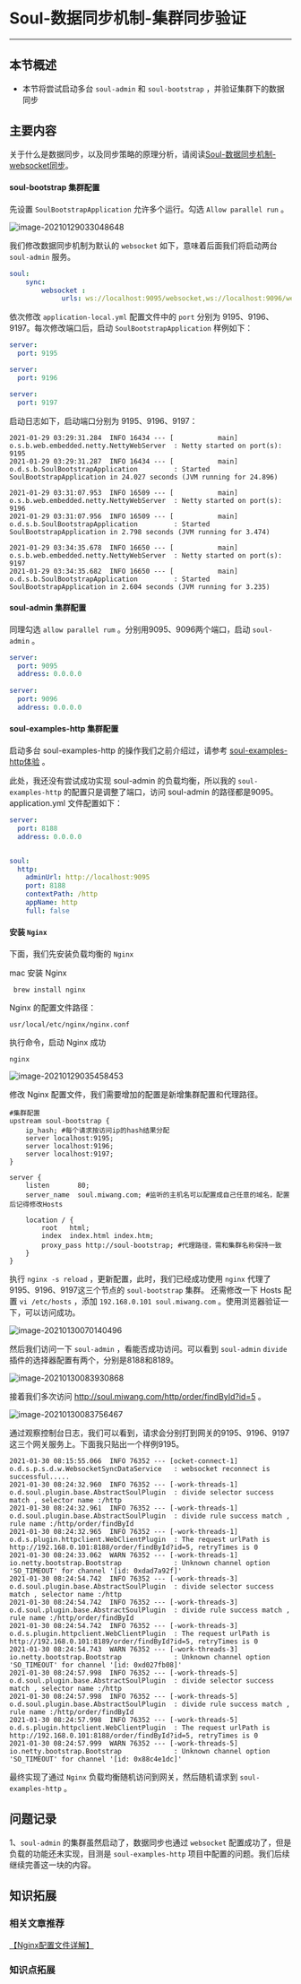 # Soul-数据同步机制-集群同步验证

------

## 本节概述

- 本节将尝试启动多台 `soul-admin` 和 `soul-bootstrap` ，并验证集群下的数据同步

## 主要内容

关于什么是数据同步，以及同步策略的原理分析，请阅读[Soul-数据同步机制-websocket同步](https://github.com/itmiwang/SE-Notes/blob/main/SourceCode/Soul/07.Soul-%E6%95%B0%E6%8D%AE%E5%90%8C%E6%AD%A5%E6%9C%BA%E5%88%B6-websocket%E5%90%8C%E6%AD%A5.md)。



#### soul-bootstrap 集群配置

先设置 `SoulBootstrapApplication` 允许多个运行。勾选 `Allow parallel run` 。

![image-20210129033048648](picture/11.Soul-%E6%95%B0%E6%8D%AE%E5%90%8C%E6%AD%A5%E6%9C%BA%E5%88%B6-%E9%9B%86%E7%BE%A4%E5%90%8C%E6%AD%A5%E9%AA%8C%E8%AF%81/image-20210129033048648.png)

我们修改数据同步机制为默认的 `websocket` 如下，意味着后面我们将启动两台 `soul-admin` 服务。

```yaml
soul:
    sync:
        websocket :
             urls: ws://localhost:9095/websocket,ws://localhost:9096/websocket
```

依次修改 `application-local.yml` 配置文件中的 `port` 分别为 9195、9196、9197。每次修改端口后，启动 `SoulBootstrapApplication` 样例如下：

```yaml
server:
  port: 9195
```

```yaml
server:
  port: 9196
```

```yaml
server:
  port: 9197
```

启动日志如下，启动端口分别为 9195、9196、9197：

```
2021-01-29 03:29:31.284  INFO 16434 --- [           main] o.s.b.web.embedded.netty.NettyWebServer  : Netty started on port(s): 9195
2021-01-29 03:29:31.287  INFO 16434 --- [           main] o.d.s.b.SoulBootstrapApplication         : Started SoulBootstrapApplication in 24.027 seconds (JVM running for 24.896)
```

```
2021-01-29 03:31:07.953  INFO 16509 --- [           main] o.s.b.web.embedded.netty.NettyWebServer  : Netty started on port(s): 9196
2021-01-29 03:31:07.956  INFO 16509 --- [           main] o.d.s.b.SoulBootstrapApplication         : Started SoulBootstrapApplication in 2.798 seconds (JVM running for 3.474)
```

```
2021-01-29 03:34:35.678  INFO 16650 --- [           main] o.s.b.web.embedded.netty.NettyWebServer  : Netty started on port(s): 9197
2021-01-29 03:34:35.682  INFO 16650 --- [           main] o.d.s.b.SoulBootstrapApplication         : Started SoulBootstrapApplication in 2.604 seconds (JVM running for 3.235)
```



#### soul-admin 集群配置

同理勾选 `allow parallel rum` 。分别用9095、9096两个端口，启动 `soul-admin` 。

```yaml
server:
  port: 9095
  address: 0.0.0.0
 
server:
  port: 9096
  address: 0.0.0.0
```



#### soul-examples-http 集群配置

启动多台 soul-examples-http 的操作我们之前介绍过，请参考 [soul-examples-http体验](https://github.com/itmiwang/SE-Notes/blob/main/SourceCode/Soul/03.soul-examples-http%E4%BD%93%E9%AA%8C.md) 。

此处，我还没有尝试成功实现 soul-admin 的负载均衡，所以我的 `soul-examples-http` 的配置只是调整了端口，访问 soul-admin 的路径都是9095。application.yml 文件配置如下：

```yaml
server:
  port: 8188
  address: 0.0.0.0


soul:
  http:
    adminUrl: http://localhost:9095
    port: 8188
    contextPath: /http
    appName: http
    full: false
```



#### 安装 `Nginx` 

下面，我们先安装负载均衡的 `Nginx` 

mac 安装 Nginx

```
 brew install nginx
```

Nginx 的配置文件路径：

```
usr/local/etc/nginx/nginx.conf
```

执行命令，启动 Nginx 成功

```
nginx
```

![image-20210129035458453](picture/11.Soul-%E6%95%B0%E6%8D%AE%E5%90%8C%E6%AD%A5%E6%9C%BA%E5%88%B6-%E9%9B%86%E7%BE%A4%E5%90%8C%E6%AD%A5%E9%AA%8C%E8%AF%81/image-20210129035458453.png)

修改 Nginx 配置文件，我们需要增加的配置是新增集群配置和代理路径。

```
#集群配置
upstream soul-bootstrap {
    ip_hash; #每个请求按访问ip的hash结果分配
	server localhost:9195;
	server localhost:9196;
	server localhost:9197;
}

server {
    listen       80;
    server_name  soul.miwang.com; #监听的主机名可以配置成自己任意的域名，配置后记得修改Hosts

    location / {
        root   html;
        index  index.html index.htm;
        proxy_pass http://soul-bootstrap; #代理路径，需和集群名称保持一致
    }
}

```

执行 `nginx -s reload` ，更新配置，此时，我们已经成功使用 `nginx` 代理了9195、9196、9197这三个节点的 `soul-bootstrap` 集群。 还需修改一下 Hosts 配置 `vi /etc/hosts` ，添加 `192.168.0.101 soul.miwang.com` 。使用浏览器验证一下，可以访问成功。

![image-20210130070140496](picture/11.Soul-%E6%95%B0%E6%8D%AE%E5%90%8C%E6%AD%A5%E6%9C%BA%E5%88%B6-%E9%9B%86%E7%BE%A4%E5%90%8C%E6%AD%A5%E9%AA%8C%E8%AF%81/image-20210130070140496.png)

 然后我们访问一下 `soul-admin` ，看能否成功访问。可以看到 `soul-admin` `divide` 插件的选择器配置有两个，分别是8188和8189。

![image-20210130083930868](picture/11.Soul-%E6%95%B0%E6%8D%AE%E5%90%8C%E6%AD%A5%E6%9C%BA%E5%88%B6-%E9%9B%86%E7%BE%A4%E5%90%8C%E6%AD%A5%E9%AA%8C%E8%AF%81/image-20210130083930868.png)

接着我们多次访问 http://soul.miwang.com/http/order/findById?id=5 。

![image-20210130083756467](picture/11.Soul-%E6%95%B0%E6%8D%AE%E5%90%8C%E6%AD%A5%E6%9C%BA%E5%88%B6-%E9%9B%86%E7%BE%A4%E5%90%8C%E6%AD%A5%E9%AA%8C%E8%AF%81/image-20210130083756467.png)

通过观察控制台日志，我们可以看到，请求会分别打到网关的9195、9196、9197这三个网关服务上。下面我只贴出一个样例9195。

```
2021-01-30 08:15:55.066  INFO 76352 --- [ocket-connect-1] o.d.s.p.s.d.w.WebsocketSyncDataService   : websocket reconnect is successful.....
2021-01-30 08:24:32.960  INFO 76352 --- [-work-threads-1] o.d.soul.plugin.base.AbstractSoulPlugin  : divide selector success match , selector name :/http
2021-01-30 08:24:32.961  INFO 76352 --- [-work-threads-1] o.d.soul.plugin.base.AbstractSoulPlugin  : divide rule success match , rule name :/http/order/findById
2021-01-30 08:24:32.965  INFO 76352 --- [-work-threads-1] o.d.s.plugin.httpclient.WebClientPlugin  : The request urlPath is http://192.168.0.101:8188/order/findById?id=5, retryTimes is 0
2021-01-30 08:24:33.062  WARN 76352 --- [-work-threads-1] io.netty.bootstrap.Bootstrap             : Unknown channel option 'SO_TIMEOUT' for channel '[id: 0xdad7a92f]'
2021-01-30 08:24:54.742  INFO 76352 --- [-work-threads-3] o.d.soul.plugin.base.AbstractSoulPlugin  : divide selector success match , selector name :/http
2021-01-30 08:24:54.742  INFO 76352 --- [-work-threads-3] o.d.soul.plugin.base.AbstractSoulPlugin  : divide rule success match , rule name :/http/order/findById
2021-01-30 08:24:54.742  INFO 76352 --- [-work-threads-3] o.d.s.plugin.httpclient.WebClientPlugin  : The request urlPath is http://192.168.0.101:8189/order/findById?id=5, retryTimes is 0
2021-01-30 08:24:54.743  WARN 76352 --- [-work-threads-3] io.netty.bootstrap.Bootstrap             : Unknown channel option 'SO_TIMEOUT' for channel '[id: 0xd027fb08]'
2021-01-30 08:24:57.998  INFO 76352 --- [-work-threads-5] o.d.soul.plugin.base.AbstractSoulPlugin  : divide selector success match , selector name :/http
2021-01-30 08:24:57.998  INFO 76352 --- [-work-threads-5] o.d.soul.plugin.base.AbstractSoulPlugin  : divide rule success match , rule name :/http/order/findById
2021-01-30 08:24:57.998  INFO 76352 --- [-work-threads-5] o.d.s.plugin.httpclient.WebClientPlugin  : The request urlPath is http://192.168.0.101:8188/order/findById?id=5, retryTimes is 0
2021-01-30 08:24:57.999  WARN 76352 --- [-work-threads-5] io.netty.bootstrap.Bootstrap             : Unknown channel option 'SO_TIMEOUT' for channel '[id: 0x88c4e1dc]'
```

最终实现了通过 `Nginx` 负载均衡随机访问到网关，然后随机请求到 `soul-examples-http` 。



## 问题记录

1、`soul-admin` 的集群虽然启动了，数据同步也通过 `websocket` 配置成功了，但是负载的功能还未实现，目测是 `soul-examples-http` 项目中配置的问题。我们后续继续完善这一块的内容。

## 知识拓展

### 相关文章推荐

[【Nginx配置文件详解】](https://www.cnblogs.com/54chensongxia/p/12938929.html)

### 知识点拓展



